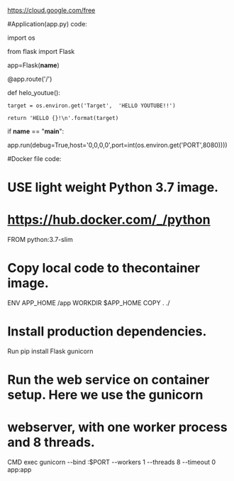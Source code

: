 https://cloud.google.com/free


#Application(app.py) code:

import os


from flask import Flask

app=Flask(__name__)

@app.route('/')

def helo_youtue():

    target = os.environ.get('Target',  'HELLO YOUTUBE!!') 
    
    return 'HELLO {}!\n'.format(target)

if __name__ == "__main__":   

app.run(debug=True,host='0,0,0,0',port=int(os.environ.get('PORT',8080))))


#Docker file code:

# USE light weight Python 3.7 image.

# https://hub.docker.com/_/python

FROM python:3.7-slim

# Copy local code to thecontainer image.

ENV APP_HOME /app
WORKDIR $APP_HOME
COPY . ./

# Install production dependencies.

Run pip install Flask gunicorn

# Run the web service on container setup. Here we use the gunicorn

# webserver, with one worker process and 8 threads.

CMD exec gunicorn --bind :$PORT --workers 1 --threads 8 --timeout 0 app:app

